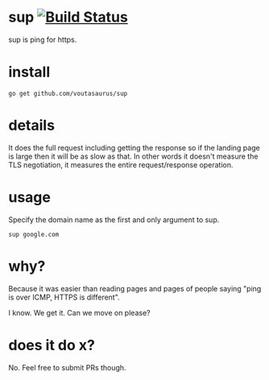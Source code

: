 sup [![Build Status](https://travis-ci.org/voutasaurus/sup.svg?branch=master)](https://travis-ci.org/voutasaurus/sup)
=======

sup is ping for https.

# install

```go get github.com/voutasaurus/sup```

# details

It does the full request including getting the response so if the landing page is large then it will be as slow as that. In other words it doesn't measure the TLS negotiation, it measures the entire request/response operation.

# usage

Specify the domain name as the first and only argument to sup.

```sup google.com```

# why?

Because it was easier than reading pages and pages of people saying "ping is over ICMP, HTTPS is different".

I know. We get it. Can we move on please?

# does it do x?

No. Feel free to submit PRs though.

